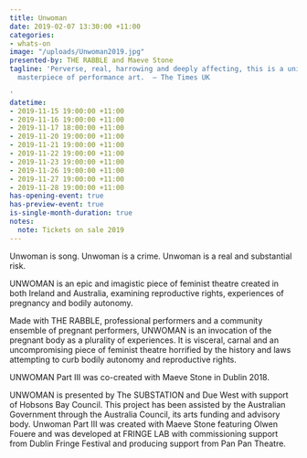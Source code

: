 ```yaml
---
title: Unwoman
date: 2019-02-07 13:30:00 +11:00
categories:
- whats-on
image: "/uploads/Unwoman2019.jpg"
presented-by: THE RABBLE and Maeve Stone
tagline: 'Perverse, real, harrowing and deeply affecting, this is a universal, unforgettable
  masterpiece of performance art.  – The Times UK

'
datetime:
- 2019-11-15 19:00:00 +11:00
- 2019-11-16 19:00:00 +11:00
- 2019-11-17 18:00:00 +11:00
- 2019-11-20 19:00:00 +11:00
- 2019-11-21 19:00:00 +11:00
- 2019-11-22 19:00:00 +11:00
- 2019-11-23 19:00:00 +11:00
- 2019-11-26 19:00:00 +11:00
- 2019-11-27 19:00:00 +11:00
- 2019-11-28 19:00:00 +11:00
has-opening-event: true
has-preview-event: true
is-single-month-duration: true
notes:
  note: Tickets on sale 2019
---
```


Unwoman is song.
Unwoman is a crime.
Unwoman is a real and substantial risk.

UNWOMAN is an epic and imagistic piece of feminist theatre created in both Ireland and Australia, examining reproductive rights, experiences of pregnancy and bodily autonomy. 

Made with THE RABBLE, professional performers and a community ensemble of pregnant performers, UNWOMAN is an invocation of the pregnant body as a plurality of experiences. It is visceral, carnal and an uncompromising piece of feminist theatre horrified by the history and laws attempting to curb bodily autonomy and reproductive rights.

UNWOMAN Part III was co-created with Maeve Stone in Dublin 2018.

UNWOMAN is presented by The SUBSTATION and Due West with support of Hobsons Bay Council. This project has been assisted by the Australian Government through the Australia Council, its arts funding and advisory body. Unwoman Part III was created with Maeve Stone featuring Olwen Fouere and was developed at FRINGE LAB with commissioning support from Dublin Fringe Festival and producing support from Pan Pan Theatre. 
